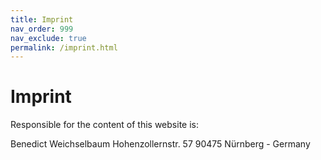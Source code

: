 ```yaml
---
title: Imprint
nav_order: 999
nav_exclude: true
permalink: /imprint.html
---
```


# Imprint

Responsible for the content of this website is:

Benedict Weichselbaum
Hohenzollernstr. 57
90475 Nürnberg - Germany